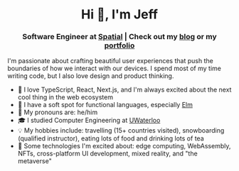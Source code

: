 <h1 align="center">Hi 👋, I'm Jeff</h1>
<h3 align="center">Software Engineer at <a href="https://spatial.io">Spatial</a> | Check out my <a href="https://jzxhuang.medium.com">blog</a> or my <a href="https://jzxhuang.com/">portfolio </a></h3>

I'm passionate about crafting beautiful user experiences that push the boundaries of how we interact with our devices. I spend most of my time writing code, but I also love design and product thinking.

- 🚀 I love TypeScript, React, Next.js, and I'm always excited about the next cool thing in the web ecosystem
- 🌲 I have a soft spot for functional languages, especially [Elm](https://elm-lang.org/)
- 👯 My pronouns are: he/him
- 🎓 I studied Computer Engineering at [UWaterloo](https://uwaterloo.ca/)
- 💡 My hobbies include: travelling (15+ countries visited), snowboarding (qualified instructor), eating lots of food and drinking lots of tea
- 🌱 Some technologies I'm excited about: edge computing, WebAssembly, NFTs, cross-platform UI development, mixed reality, and "the metaverse"

<!--
**jzxhuang/jzxhuang** is a ✨ _special_ ✨ repository because its `README.md` (this file) appears on your GitHub profile.

Here are some ideas to get you started:

- 🔭 I’m currently working on ...
- 🌱 I’m currently learning ...
- 👯 I’m looking to collaborate on ...
- 🤔 I’m looking for help with ...
- 💬 Ask me about ...
- 📫 How to reach me: ...
- 😄 Pronouns: ...
- ⚡ Fun fact: ...
-->
